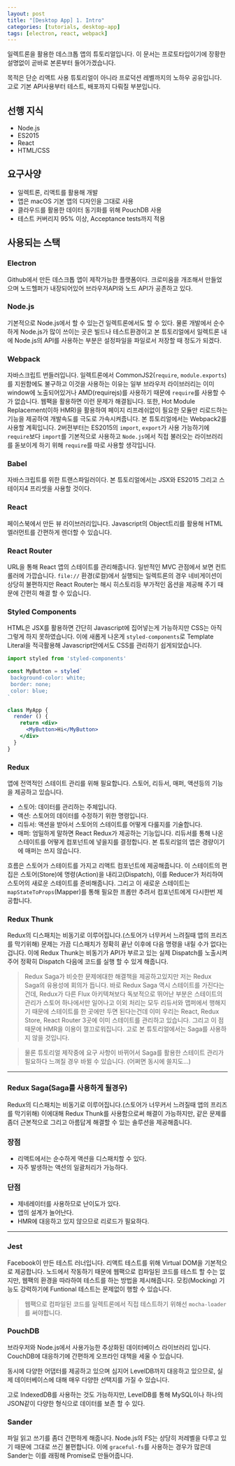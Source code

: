 ```yaml
---
layout: post
title: "[Desktop App] 1. Intro"
categories: [tutorials, desktop-app]
tags: [electron, react, webpack]
---
```


일렉트론을 활용한 데스크톱 앱의 튜토리얼입니다.
이 문서는 프로토타입이기에 장황한 설명없이 곧바로 본론부터 들어가겠습니다.

목적은 단순 리액트 사용 튜토리얼이 아니라 프로덕션 레벨까지의 노하우 공유입니다.
고로 기본 API사용부터 테스트, 배포까지 다뤄질 부분입니다.

## 선행 지식

- Node.js
- ES2015
- React
- HTML/CSS

## 요구사양

- 일렉트론, 리액트를 활용해 개발
- 앱은 macOS 기본 앱의 디자인을 그대로 사용
- 클라우드를 활용한 데이터 동기화를 위해 PouchDB 사용
- 테스트 커버리지 95% 이상, Acceptance tests까지 적용

## 사용되는 스택

### Electron

Github에서 만든 데스크톱 앱이 제작가능한 플랫폼이다.
크로미움을 개조해서 만들었으며 노드헬퍼가 내장되어있어 브라우저API와 노드 API가 공존하고 있다.

### Node.js

기본적으로 Node.js에서 할 수 있는건 일렉트론에서도 할 수 있다. 물론 개발에서 순수하게 Node.js가 많이 쓰이는 곳은 빌드나 테스트환경이고 본 튜토리얼에서 일렉트론 내에 Node.js의 API를 사용하는 부분은 설정파일을 파일로서 저장할 때 정도가 되겠다.

### Webpack

자바스크립트 번들러입니다. 일렉트론에서 CommonJS2(`require`, `module.exports`)를 지원함에도 불구하고 이것을 사용하는 이유는 일부 브라우저 라이브러리는 이미 window에 노출되어있거나 AMD(requirejs)를 사용하기 때문에 `require`를 사용할 수가 없습니다. 웹팩을 활용하면 이런 문제가 해결됩니다.
또한, Hot Module Replacement(이하 HMR)을 활용하여 페이지 리프레쉬없이 필요한 모듈만 리로드하는 기능을 제공하여 개발속도를 극도로 가속시켜줍니다.
본 튜토리얼에서는 Webpack2를 사용할 계획입니다. 2버젼부터는 ES2015의 `import`, `export`가 사용 가능하기에 `require`보다 `import`를 기본적으로 사용하고 `Node.js`에서 직접 불러오는 라이브러리를 돋보이게 하기 위해 `require`를 따로 사용할 생각입니다.

### Babel

자바스크립트를 위한 트랜스파일러이다. 본 튜토리얼에서는 JSX와 ES2015 그리고 스테이지4 프리셋을 사용할 것이다.

### React

페이스북에서 만든 뷰 라이브러리입니다. Javascript의 Object트리를 활용해 HTML엘러먼트를 간편하게 렌더할 수 있습니다.

### React Router

URL을 통해 React 앱의 스테이트를 관리해줍니다. 일반적인 MVC 관점에서 보면 컨트롤러에 가깝습니다. `file://` 환경(로컬)에서 실행되는 일렉트론의 경우 네비게이션이 상당히 불편하지만 React Router는 해시 히스토리등 부가적인 옵션을 제공해 주기 때문에 간편히 해결 할 수 있습니다.

### Styled Components

HTML은 JSX를 활용하면 간단히 Javascript에 집어넣는게 가능하지만 CSS는 아직 그렇게 하지 못하였습니다. 이에 새롭게 나온게 `styled-components`로 Template Literal을 적극활용해 Javascript안에서도 CSS를 관리하기 쉽게되었습니다.

```jsx
import styled from 'styled-components'

const MyButton = styled`
 background-color: white;
 border: none;
 color: blue;
`

class MyApp {
  render () {
    return <div>
      <MyButton>Hi</MyButton>
    </div>
  }
}
```

### Redux

앱에 전역적인 스테이트 관리를 위해 필요합니다. 스토어, 리듀서, 매퍼, 액션등의 기능을 제공하고 있습니다.

- 스토어: 데이터를 관리하는 주체입니다.
- 액션: 스토어의 데이터를 수정하기 위한 명령입니다.
- 리듀서: 액션을 받아서 스토어의 스테이트를 어떻게 다룰지를 기술합니다.
- 매퍼: 엄밀하게 말하면 React Redux가 제공하는 기능입니다. 리듀서를 통해 나온 스테이트를 어떻게 컴포넌트에 넣을지를 결정합니다. 본 튜토리얼의 앱은 경량이기에 매퍼는 쓰지 않습니다.

흐름은 스토어가 스테이트를 가지고 리액트 컴포넌트에 제공해줍니다.
이 스테이트의 편집은 스토어(Store)에 명령(Action)을 내리고(Dispatch), 이를 Reducer가 처리하여 스토어의 새로운 스테이트를 준비해줍니다. 그리고 이 새로운 스테이트는 `mapStateToProps`(Mapper)를 통해 필요한 프롭만 추려서 컴포넌트에게 다시한번 제공합니다.

### Redux Thunk

Redux의 디스패치는 비동기로 이루어집니다.(스토어가 너무커서 느려질때 앱의 프리즈를 막기위해) 문제는 가끔 디스패치가 정확히 끝난 이후에 다음 명령을 내릴 수가 없다는 겁니다. 이에 Redux Thunk는 비동기가 API가 부르고 있는 실제 Dispatch를 노출시켜주어 정확히 Dispatch 다음에 코드를 실행 할 수 있게 해줍니다.

> Redux Saga가 비슷한 문제에대한 해결책을 제공하고있지만 저는 Redux Saga의 유용성에 회의가 듭니다. 바로 Redux Saga 역시 스테이트를 가진다는 건데, Redux가 다른 Flux 아키텍쳐보다 독보적으로 뛰어난 부분은 스테이트의 관리가 스토어 하나에서만 일어나고 이외 처리는 모두 리듀서와 맵퍼에서 행해지기 때문에 스테이트를 한 곳에만 두면 된다는건데 이미 우리는 React, Redux Store, React Router 3곳에 이미 스테이트를 관리하고 있습니다. 그리고 이 점 때문에 HMR을 이용이 껄끄로워집니다. 고로 본 튜토리얼에서는 Saga를 사용하지 않을 것입니다.

> 물론 튜토리얼 제작중에 요구 사항이 바뀌어서 Saga를 활용한 스테이트 관리가 필요하다 느껴질 경우 바뀔 수 있습니다. (어쩌면 동시에 쓸지도...)

---

### Redux Saga(Saga를 사용하게 될경우)

Redux의 디스패치는 비동기로 이루어집니다.(스토어가 너무커서 느려질때 앱의 프리즈를 막기위해) 이에대해 Redux Thunk를 사용함으로써 해결이 가능하지만, 같은 문제를 좀더 근본적으로 그리고 아름답게 해결할 수 있는 솔루션을 제공해줍니다.

### 장점

- 리액트에서는 순수하게 액션을 디스패치할 수 있다.
- 자주 발생하는 액션의 일괄처리가 가능하다.

### 단점

- 제네레이터를 사용하므로 난이도가 있다.
- 앱의 설계가 늘어난다.
- HMR에 대응하고 있지 않으므로 리로드가 필요하다.

---

### Jest

Facebook이 만든 테스트 러너입니다. 리액트 테스트를 위해 Virtual DOM을 기본적으로 제공합니다.
노드에서 작동하기 때문에 웹팩으로 컴파일된 코드를 테스트 할 수는 없지만, 웹팩의 환경을 따라하여 테스트를 하는 방법을 제시해줍니다.
모킹(Mocking) 기능도 강력하기에 Funtional 테스트는 문제없이 행할 수 있습니다.

> 웹팩으로 컴파일된 코드를 일렉트론에서 직접 테스트하기 위해선 `mocha-loader`를 써야합니다.

### PouchDB

브라우저와 Node.js에서 사용가능한 추상화된 데이터베이스 라이브러리 입니다.
CouchDB에 대응하기에 간편하게 오프라인 대책을 세울 수 있습니다.

동시에 다양한 어댑터를 제공하고 있으며 심지어 LevelDB까지 대응하고 있으므로, 실제 데이터베이스에 대해 매우 다양한 선택지를 가질 수 있습니다.

고로 IndexedDB를 사용하는 것도 가능하지만, LevelDB를 통해 MySQL이나 하나의 JSON같이 다양한 형식으로 데이터를 보존 할 수 있다.

### Sander

파일 읽고 쓰기를 좀더 간편하게 해줍니다. Node.js의 FS는 상당히 저레벨을 다루고 있기 때문에 그대로 쓰긴 불편합니다.
이에 `graceful-fs`를 사용하는 경우가 많은데 Sander는 이를 래핑해 Promise로 만들어줍니다.
